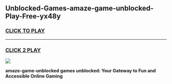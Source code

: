 
## Unblocked-Games-amaze-game-unblocked-Play-Free-yx48y
<h3>
<a href="https://premium76.site?title=amaze-game-unblocked&ref=15A">CLICK TO PLAY</a></h3>
<hr>

<h3>
<a href="https://premium76.site?title=amaze-game-unblocked&ref=15A">CLICK 2 PLAY</a>
  
</h3>

<a href="https://premium76.site?title=amaze-game-unblocked&ref=15A"><img src="https://clearcache.store/games.png"></a>


**amaze-game-unblocked games unblocked: Your Gateway to Fun and Accessible Online Gaming**
